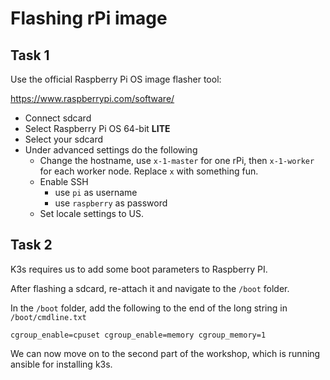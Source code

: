 # Flashing rPi image

## Task 1

Use the official Raspberry Pi OS image flasher tool:

https://www.raspberrypi.com/software/

- Connect sdcard
- Select Raspberry Pi OS 64-bit **LITE**
- Select your sdcard
- Under advanced settings do the following
  - Change the hostname, use `x-1-master` for one rPi, then `x-1-worker` for each worker node. Replace `x` with something fun. 
  - Enable SSH
    - use `pi` as username
    - use `raspberry` as password
  - Set locale settings to US.

## Task 2

K3s requires us to add some boot parameters to Raspberry PI.

After flashing a sdcard, re-attach it and navigate to the `/boot` folder.

In the `/boot` folder, add the following to the end of the long string in `/boot/cmdline.txt`

```
cgroup_enable=cpuset cgroup_enable=memory cgroup_memory=1
```

We can now move on to the second part of the workshop, which is running ansible for installing k3s.